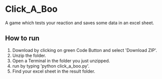 # Click_A_Boo

A game which tests your reaction and saves some data in an excel sheet.

## How to run

1. Download by clicking on green Code Button and select 'Download ZIP'.
2. Unzip the folder.
3. Open a Terminal in the folder you just unzipped.
4. run by typing 'python click_a_boo.py'.
5. Find your excel sheet in the result folder.
